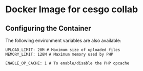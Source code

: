 # Docker Image for cesgo collab

## Configuring the Container

The following environment variables are also available:

```
UPLOAD_LIMIT: 20M # Maximum size of uploaded files
MEMORY_LIMIT: 128M # Maximum memory used by PHP

ENABLE_OP_CACHE: 1 # To enable/disable the PHP opcache

